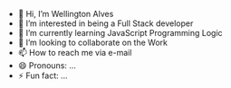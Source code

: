 - 👋 Hi, I’m Wellington Alves
- 👀 I’m interested in being a Full Stack developer
- 🌱 I’m currently learning JavaScript Programming Logic
- 💞️ I’m looking to collaborate on the Work
- 📫 How to reach me via e-mail
- 😄 Pronouns: ...
- ⚡ Fun fact: ...

<!---
WellSu72/WellSu72 is a ✨ special ✨ repository because its `README.md` (this file) appears on your GitHub profile.
You can click the Preview link to take a look at your changes.
--->
